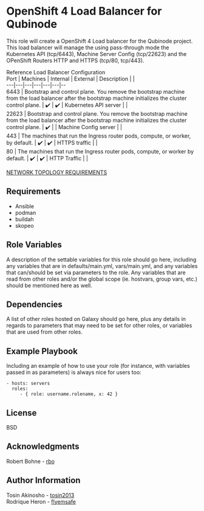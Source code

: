 OpenShift 4 Load Balancer for Qubinode
=========

This role will create a OpenShift 4 Load balancer for the Qubinode project.
This load balancer will manage the using pass-through mode the Kubernetes API (tcp/6443), Machine Server Config (tcp/22623) and the OPenShift Routers HTTP and HTTPS (tcp/80, tcp/443).

Reference Load Balancer Configuration  
Port | Machines  | Internal  | External  | Description  |   |  
---|---|---|---|---|---|--  
6443 | Bootstrap and control plane. You remove the bootstrap machine from the load balancer after the bootstrap machine initializes the cluster control plane. |  :heavy_check_mark:  |   :heavy_check_mark: |  Kubernetes API server |   |  
22623 |  Bootstrap and control plane. You remove the bootstrap machine from the load balancer after the bootstrap machine initializes the cluster control plane. |   :heavy_check_mark: |   |  Machine Config server |   |  
443 | The machines that run the Ingress router pods, compute, or worker, by default.  |  :heavy_check_mark:  | :heavy_check_mark:  | HTTPS traffic  |   |  
80  | The machines that run the Ingress router pods, compute, or worker by default.  | :heavy_check_mark: | :heavy_check_mark:  | HTTP Traffic  |   |  

[NETWORK TOPOLOGY REQUIREMENTS](https://docs.openshift.com/container-platform/4.2/installing/installing_bare_metal/installing-bare-metal.html#installation-network-user-infra_installing-bare-metal)  

Requirements
------------  
- Ansible
- podman
- buildah
- skopeo

Role Variables
--------------

A description of the settable variables for this role should go here, including any variables that are in defaults/main.yml, vars/main.yml, and any variables that can/should be set via parameters to the role. Any variables that are read from other roles and/or the global scope (ie. hostvars, group vars, etc.) should be mentioned here as well.

Dependencies
------------

A list of other roles hosted on Galaxy should go here, plus any details in regards to parameters that may need to be set for other roles, or variables that are used from other roles.

Example Playbook
----------------

Including an example of how to use your role (for instance, with variables passed in as parameters) is always nice for users too:

    - hosts: servers
      roles:
         - { role: username.rolename, x: 42 }

License
-------

BSD


Acknowledgments
------------------
Robert Bohne - [rbo](https://github.com/rbo)

Author Information
------------------

Tosin Akinosho - [tosin2013](https://github.com/tosin2013)  
Rodrique Heron - [flyemsafe](https://github.com/flyemsafe) 

